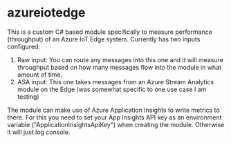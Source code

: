 # azureiotedge
This is a custom C# based module specifically to measure performance (throughput) of an Azure IoT Edge system.
Currently has two inputs configured:
1) Raw input: You can route any messages into this one and it will measure throughput based on how many messages flow into the module in what amount of time.
2) ASA input: This one takes messages from an Azure Stream Analytics module on the Edge (was somewhat specific to one use case I am testing)

The module can make use of Azure Application Insights to write metrics to there. For this you need to set your App Insights API key as an environment variable ("ApplicationInsightsApiKey") when creating the module. Otherwise it will just log console.
